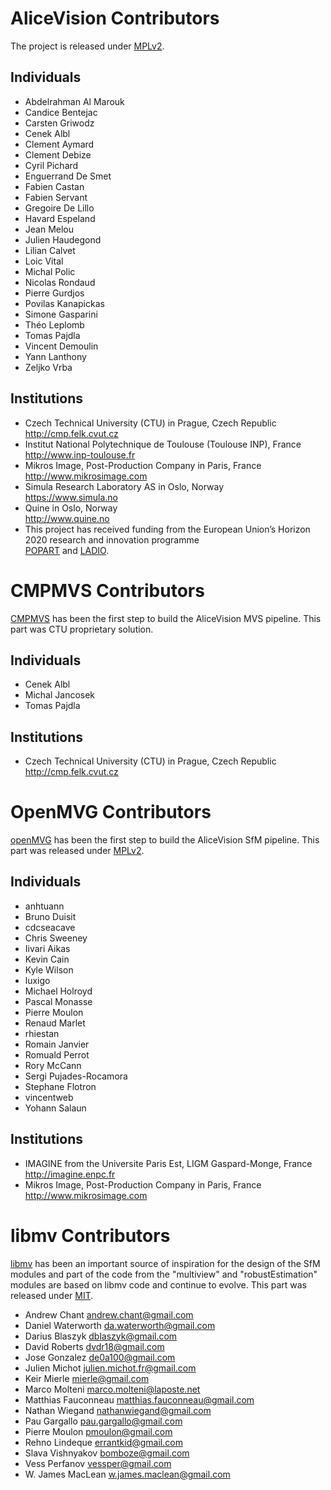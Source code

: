 AliceVision Contributors
========================

The project is released under [MPLv2](LICENSE-MPL2.md).

Individuals
-----------

- Abdelrahman Al Marouk
- Candice Bentejac
- Carsten Griwodz
- Cenek Albl
- Clement Aymard
- Clement Debize
- Cyril Pichard
- Enguerrand De Smet
- Fabien Castan
- Fabien Servant
- Gregoire De Lillo
- Havard Espeland
- Jean Melou
- Julien Haudegond
- Lilian Calvet
- Loic Vital
- Michal Polic
- Nicolas Rondaud
- Pierre Gurdjos
- Povilas Kanapickas
- Simone Gasparini
- Théo Leplomb
- Tomas Pajdla
- Vincent Demoulin
- Yann Lanthony
- Zeljko Vrba

Institutions
------------

- Czech Technical University (CTU) in Prague, Czech Republic  
  http://cmp.felk.cvut.cz
- Institut National Polytechnique de Toulouse (Toulouse INP), France  
  http://www.inp-toulouse.fr
- Mikros Image, Post-Production Company in Paris, France  
  http://www.mikrosimage.com
- Simula Research Laboratory AS in Oslo, Norway  
  https://www.simula.no
- Quine in Oslo, Norway  
  http://www.quine.no
- This project has received funding from the European Union’s Horizon 2020 research and innovation programme  
  [POPART](http://www.alicevision.org/popart) and [LADIO](http://www.alicevision.org/ladio).


CMPMVS Contributors
===================

[CMPMVS](http://people.ciirc.cvut.cz/~pajdla/) has been the first step to build the AliceVision MVS pipeline.
This part was CTU proprietary solution.

Individuals
-----------

- Cenek Albl
- Michal Jancosek
- Tomas Pajdla

Institutions
------------

- Czech Technical University (CTU) in Prague, Czech Republic
  http://cmp.felk.cvut.cz


OpenMVG Contributors
====================

[openMVG](https://github.com/openMVG/openMVG) has been the first step to build the AliceVision SfM pipeline.
This part was released under [MPLv2](LICENSE-MPL2.md).

Individuals
-----------

- anhtuann
- Bruno Duisit
- cdcseacave
- Chris Sweeney
- Iivari Aikas
- Kevin Cain
- Kyle Wilson
- luxigo
- Michael Holroyd
- Pascal Monasse
- Pierre Moulon
- Renaud Marlet
- rhiestan
- Romain Janvier
- Romuald Perrot
- Rory McCann
- Sergi Pujades-Rocamora
- Stephane Flotron
- vincentweb
- Yohann Salaun

Institutions
------------
- IMAGINE from the Universite Paris Est, LIGM Gaspard-Monge, France
  http://imagine.enpc.fr
- Mikros Image, Post-Production Company in Paris, France
  http://www.mikrosimage.com


libmv Contributors
==================

[libmv](https://github.com/libmv/libmv) has been an important source of inspiration for the design of the SfM modules and part of the code from the "multiview" and "robustEstimation" modules are based on libmv code and continue to evolve.
This part was released under [MIT](LICENSE-MIT-libmv.md).

- Andrew Chant <andrew.chant@gmail.com>
- Daniel Waterworth <da.waterworth@gmail.com>
- Darius Blaszyk <dblaszyk@gmail.com>
- David Roberts <dvdr18@gmail.com>
- Jose Gonzalez <de0a100@gmail.com>
- Julien Michot <julien.michot.fr@gmail.com>
- Keir Mierle <mierle@gmail.com>
- Marco Molteni <marco.molteni@laposte.net>
- Matthias Fauconneau <matthias.fauconneau@gmail.com>
- Nathan Wiegand <nathanwiegand@gmail.com>
- Pau Gargallo <pau.gargallo@gmail.com>
- Pierre Moulon <pmoulon@gmail.com>
- Rehno Lindeque <errantkid@gmail.com>
- Slava Vishnyakov <bomboze@gmail.com>
- Vess Perfanov <vessper@gmail.com>
- W. James MacLean <w.james.maclean@gmail.com>

